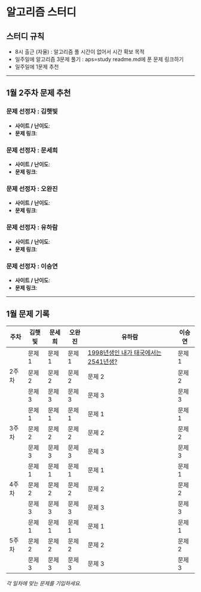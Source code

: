 # 알고리즘 스터디
## 스터디 규칙
- 8시 출근 (자율) : 알고리즘 풀 시간이 없어서 시간 확보 목적
- 일주일에 알고리즘 3문제 풀기 : aps=study readme.md에 푼 문제 링크하기
- 일주일에 1문제 추천
  
<hr>  

## 1월 2주차 문제 추천

### 문제 선정자 : 김햇빛
- **사이트 / 난이도**: 
- **문제 링크**: 

### 문제 선정자 : 문세희
- **사이트 / 난이도**: 
- **문제 링크**: 

### 문제 선정자 : 오완진
- **사이트 / 난이도**: 
- **문제 링크**: 

### 문제 선정자 : 유하람
- **사이트 / 난이도**: 
- **문제 링크**: 

### 문제 선정자 : 이승연
- **사이트 / 난이도**: 
- **문제 링크**:

<hr>


## 1월 문제 기록

<table>
  <thead>
    <tr>
      <th>주차</th>
      <th>김햇빛</th>
      <th>문세희</th>
      <th>오완진</th>
      <th>유하람</th>
      <th>이승연</th>
    </tr>
  </thead>
  <tbody>
    <tr>
        <tr>
      <td rowspan="3">2주차</td>
      <td>문제 1</td>
      <td>문제 1</td>
      <td>문제 1</td>
      <td><a href="[백준/Bronze/18108. 1998년생인 내가 태국에서는 2541년생？！](https://github.com/Ryuharam/APS/tree/main/%EB%B0%B1%EC%A4%80/Bronze/18108.%E2%80%851998%EB%85%84%EC%83%9D%EC%9D%B8%E2%80%85%EB%82%B4%EA%B0%80%E2%80%85%ED%83%9C%EA%B5%AD%EC%97%90%EC%84%9C%EB%8A%94%E2%80%852541%EB%85%84%EC%83%9D%EF%BC%9F%EF%BC%81)">1998년생인 내가 태국에서는 2541년생?</a></td>
      <td>문제 1</td>
    </tr>
    <tr>
      <td>문제 2</td>
      <td>문제 2</td>
      <td>문제 2</td>
      <td>문제 2</td>
      <td>문제 2</td>
    </tr>
    <tr>
      <td>문제 3</td>
      <td>문제 3</td>
      <td>문제 3</td>
      <td>문제 3</td>
      <td>문제 3</td>
    </tr>
        <tr>
      <td rowspan="3">3주차</td>
      <td>문제 1</td>
      <td>문제 1</td>
      <td>문제 1</td>
      <td>문제 1</td>
      <td>문제 1</td>
    </tr>
    <tr>
      <td>문제 2</td>
      <td>문제 2</td>
      <td>문제 2</td>
      <td>문제 2</td>
      <td>문제 2</td>
    </tr>
    <tr>
      <td>문제 3</td>
      <td>문제 3</td>
      <td>문제 3</td>
      <td>문제 3</td>
      <td>문제 3</td>
    </tr>
        <tr>
      <td rowspan="3">4주차</td>
      <td>문제 1</td>
      <td>문제 1</td>
      <td>문제 1</td>
      <td>문제 1</td>
      <td>문제 1</td>
    </tr>
    <tr>
      <td>문제 2</td>
      <td>문제 2</td>
      <td>문제 2</td>
      <td>문제 2</td>
      <td>문제 2</td>
    </tr>
    <tr>
      <td>문제 3</td>
      <td>문제 3</td>
      <td>문제 3</td>
      <td>문제 3</td>
      <td>문제 3</td>
    </tr>
    <tr>
      <td rowspan="3">5주차</td>
      <td>문제 1</td>
      <td>문제 1</td>
      <td>문제 1</td>
      <td>문제 1</td>
      <td>문제 1</td>
    </tr>
    <tr>
      <td>문제 2</td>
      <td>문제 2</td>
      <td>문제 2</td>
      <td>문제 2</td>
      <td>문제 2</td>
    </tr>
    <tr>
      <td>문제 3</td>
      <td>문제 3</td>
      <td>문제 3</td>
      <td>문제 3</td>
      <td>문제 3</td>
    </tr>
  </tbody>
</table>

*각 일차에 맞는 문제를 기입하세요.*
